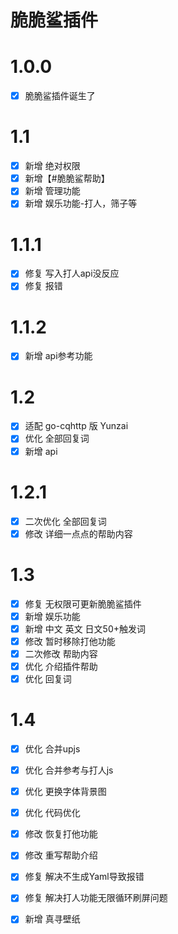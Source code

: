 # 脆脆鲨插件
# 1.0.0

- [x] 脆脆鲨插件诞生了 

# 1.1

- [x] 新增 绝对权限
- [x] 新增【#脆脆鲨帮助】
- [x] 新增 管理功能
- [x] 新增 娱乐功能-打人，筛子等

# 1.1.1

- [x] 修复 写入打人api没反应
- [x] 修复 报错

# 1.1.2

- [x] 新增 api参考功能

# 1.2

- [x] 适配 go-cqhttp 版 Yunzai
- [x] 优化 全部回复词
- [x] 新增 api

# 1.2.1

- [x] 二次优化 全部回复词 
- [x] 修改 详细一点点的帮助内容   

# 1.3

- [x] 修复 无权限可更新脆脆鲨插件
- [x] 新增 娱乐功能
- [x] 新增 中文 英文 日文50+触发词
- [x] 修改 暂时移除打他功能
- [x] 二次修改 帮助内容
- [x] 优化 介绍插件帮助
- [x] 优化 回复词

# 1.4

- [x] 优化 合并upjs
- [x] 优化 合并参考与打人js
- [x] 优化 更换字体背景图
- [x] 优化 代码优化
- [x] 修改 恢复打他功能
- [x] 修改 重写帮助介绍
- [x] 修复 解决不生成Yaml导致报错
- [x] 修复 解决打人功能无限循环刷屏问题
- [x] 新增 真寻壁纸


